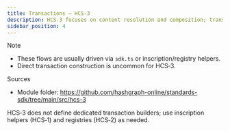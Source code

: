 ```yaml
---
title: Transactions — HCS‑3
description: HCS‑3 focuses on content resolution and composition; transactions are typically handled by inscription flows (HCS‑1) and are not required directly.
sidebar_position: 4
---
```


Note
- These flows are usually driven via `sdk.ts` or inscription/registry helpers.
- Direct transaction construction is uncommon for HCS‑3.

Sources
- Module folder: https://github.com/hashgraph-online/standards-sdk/tree/main/src/hcs-3

HCS‑3 does not define dedicated transaction builders; use inscription helpers (HCS‑1) and registries (HCS‑2) as needed.
